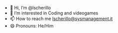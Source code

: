 - 👋 Hi, I’m @lscherillo
- 👀 I’m interested in Coding and videogames
- 📫 How to reach me lscherillo@sysmanagement.it
- 😄 Pronouns: He/Him

<!---
lscherillo/lscherillo is a ✨ special ✨ repository because its `README.md` (this file) appears on your GitHub profile.
You can click the Preview link to take a look at your changes.
--->
